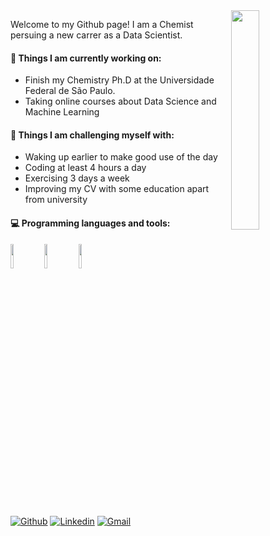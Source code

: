<img align="right" src="https://media.giphy.com/media/MeJgB3yMMwIaHmKD4z/giphy.gif" width="30%" />


Welcome to my Github page! I am a Chemist persuing a new carrer as a Data Scientist.  

#### 🌱 Things I am currently working on: 
- Finish my Chemistry Ph.D at the Universidade Federal de São Paulo. 
- Taking online courses about Data Science and Machine Learning 
<!-- - Business practices on [bi4 Group Spain](https://github.com/bi4group) 🚀 *coming soon* -->

#### :muscle: Things I am challenging myself with:
- Waking up earlier to make good use of the day
- Coding at least 4 hours a day
- Exercising 3 days a week
- Improving my CV with some education apart from university

#### :computer: Programming languages and tools: 
<p>
<!-- 	<img width="50%" align="right" src="https://github-readme-stats.vercel.app/api?username=antoniogss&show_icons=true&hide_border=true" /> -->

<code><img width="10%" src="https://www.vectorlogo.zone/logos/python/python-ar21.svg"></code>
<code><img width="10%" src="https://www.vectorlogo.zone/logos/r-project/r-project-ar21.svg"></code>
<code><img width="10%" src="https://www.vectorlogo.zone/logos/gnu_bash/gnu_bash-ar21.svg"></code>
<br />
<!-- <code><img width="10%" src="https://www.vectorlogo.zone/logos/pocoo_flask/pocoo_flask-ar21.svg"></code>
<code><img width="10%" src="https://www.vectorlogo.zone/logos/mysql/mysql-ar21.svg"></code>
<code><img width="10%" src="https://www.vectorlogo.zone/logos/mongodb/mongodb-ar21.svg"></code>
<br />
<code><img width="10%" src="https://www.vectorlogo.zone/logos/apache_spark/apache_spark-ar21.svg"></code>
<code><img width="10%" src="https://www.vectorlogo.zone/logos/apache_hadoop/apache_hadoop-ar21.svg"></code>
<code><img width="10%" src="https://www.vectorlogo.zone/logos/git-scm/git-scm-ar21.svg"></code> -->
</p>

<br />

[![Github](https://img.shields.io/badge/-Github-000?style=flat&logo=Github&logoColor=white)](https://github.com/antoniogss)
[![Linkedin](https://img.shields.io/badge/-LinkedIn-blue?style=flat&logo=Linkedin&logoColor=white)](https://www.linkedin.com/in/froldanzafra/)
[![Gmail](https://img.shields.io/badge/-Gmail-c14438?style=flat&logo=Gmail&logoColor=white)](mailto:antonio.guerreiro@unifesp.br)
